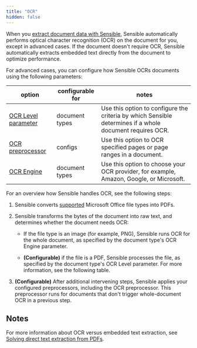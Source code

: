 ```yaml
---
title: "OCR"
hidden: false
---
```


When you [extract document data with Sensible](doc:getting-started-ai), Sensible automatically performs optical character recognition (OCR) on the document for you, except in advanced cases. If the document doesn't require OCR, Sensible automatically extracts embedded text directly from the document to optimize performance.

For advanced cases, you can configure how Sensible OCRs documents using the following parameters:

| option                                   | configurable for | notes                                                        |
| ---------------------------------------- | ---------------- | ------------------------------------------------------------ |
| [OCR Level parameter](doc:ocr-level)     | document types   | Use this option to configure the criteria by which Sensible determines if a whole document requires OCR. |
| [OCR preprocessor](doc:ocr-preprocessor) | configs          | Use this option to OCR specified pages or page ranges in a document. |
| [OCR Engine](doc:ocr-engine)             | document types   | Use this option to choose your OCR provider, for example, Amazon, Google, or Microsoft. |

For an overview how Sensible handles OCR, see the following steps:

1. Sensible converts [supported](doc:file-types) Microsoft Office file types into PDFs.

2. Sensible transforms the bytes of the document into raw text, and determines whether the document needs OCR:

   - If the file type is an image (for example, PNG), Sensible runs OCR for the whole document, as specified by the document type's OCR Engine parameter.

   - **(Configurable)** if the file is a PDF, Sensible processes the file, as specified by the document type's OCR Level parameter. For more information, see the following table.

3. **(Configurable)** After additional intervening steps, Sensible applies your configured preprocessors, including the OCR preprocessor. This preprocessor runs for documents that don't trigger whole-document OCR in a previous step.

## Notes

For more information about OCR versus embedded text extraction, see [Solving direct text extraction from PDFs](https://www.sensible.so/blog/solving-direct-text-extraction-from-pdfs).
